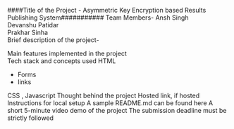 ####Title of the Project  - Asymmetric Key Encryption based Results Publishing System###########
Team Members- Ansh Singh\
Devanshu Patidar\
Prakhar Sinha\
Brief description of the project-

Main features implemented in the project  
Tech stack and concepts used
HTML
* Forms
* links

CSS , Javascript
Thought behind the project
Hosted link, if hosted
Instructions for local setup
A sample README.md can be found here
A short 5-minute video demo of the project
The submission deadline must be strictly followed
